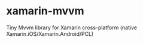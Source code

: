 # xamarin-mvvm
Tiny Mvvm library for Xamarin cross-platform (native Xamarin.iOS/Xamarin.Android/PCL)

